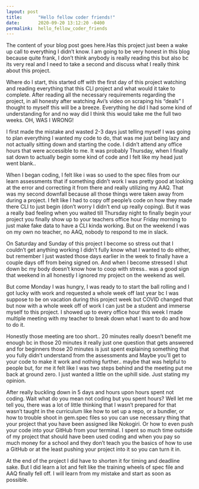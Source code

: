 ```yaml
---
layout: post
title:      "Hello fellow coder friends!"
date:       2020-09-20 13:12:20 -0400
permalink:  hello_fellow_coder_friends
---
```



The content of your blog post goes here.Has this project just been a wake up call to everything I didn’t know. I am going to be very honest in this blog because quite frank, I don’t think anybody is really reading this but also bc its very real and I need to take a second and discuss what I really think about this project. 

Where do I start, this started off with the first day of this project watching and reading everything that this CLI project and what would it take to complete. After reading all the necessary requirements regarding the project, in all honesty after watching Avi’s video on scraping his “deals” I thought to myself this will be a breeze. Everything he did I had some kind of understanding for and no way did I think this would take me the full two weeks. OH, WAS I WRONG!

I first made the mistake and wasted 2-3 days just telling myself I was going to plan everything I wanted my code to do, that was me just being lazy and not actually sitting down and starting the code. I didn’t attend any office hours that were accessible to me. It was probably Thursday, when I finally sat down to actually begin some kind of code and I felt like my head just went blank..

When I began coding,  I felt like i was so used to the spec files from our learn assessments that if something didn’t work I was pretty good at looking at the error and correcting it from there and really utilizing my AAQ. That was my second downfall because all those things were taken away from during a project. I felt like I had to copy off people’s code on how they made there CLI to just begin (don’t worry I didn’t end up really coping). But it was a really bad feeling when you waited till Thursday night to finally begin your project you finally show up to your teachers office hour Friday morning to just make fake data to have a CLI kinda working. But on the weekend I was on my own no teacher, no AAQ, nobody to respond to me in slack.

On Saturday and Sunday of this project I become so stress out that I couldn’t get anything working I didn’t fully know what I wanted to do either, but remember I just wasted those days earlier in the week to finally have a couple days off from being signed on. And when I become stressed I shut down bc my body doesn’t know how to coop with stress.. was a good sign that weekend in all honestly I ignored my project on the weekend as well.

But come Monday I was hungry, I was ready to to start the ball rolling and I got lucky with work and requested a whole week off last year bc I was suppose to be on vacation during this project week but COVID changed that but now with a whole week off of work I can just be a student and immerse myself to this project. I showed up to every office hour this week I made multiple meeting with my teacher to break down what I want to do and how to do it.

Honestly those meeting are too short.. 20 minutes really doesn’t benefit me enough bc in those 20 minutes it really just one question that gets answered and for beginners those 20 minutes is just spent explaining something that you fully didn’t understand from the assessments and Maybe you’ll get to your code to make it work and nothing further.. maybe that was helpful to people but, for me it felt like I was two steps behind and the meeting put me back at ground zero.  I just wanted a little on the uphill side. Just stating my opinion. 

After really buckling down in 5 days and hours upon hours spent not coding. Wait what do you mean not coding but you spent hours? Well let me tell you, there was a lot of little thinking that I wasn’t prepared for that wasn’t taught in the curriculum like how to set up a repo, or a bundler, or how to trouble shoot in gem.spec files so you can use necessary thing that your project that you have been assigned like Nokogiri. Or how to even push your code into your GitHub from your terminal. I spent so much time outside of my project that should have been used coding and when you pay so much money for a school and they don’t teach you the basics of how to use a GitHub or at the least pushing your project into it so you can turn it in. 

At the end of the project I did have to shorten it for timing and deadline sake. But I did learn a lot and felt like the training wheels of spec file and AAQ  finally fell off. I will learn from my mistake and start as soon as possible. 
